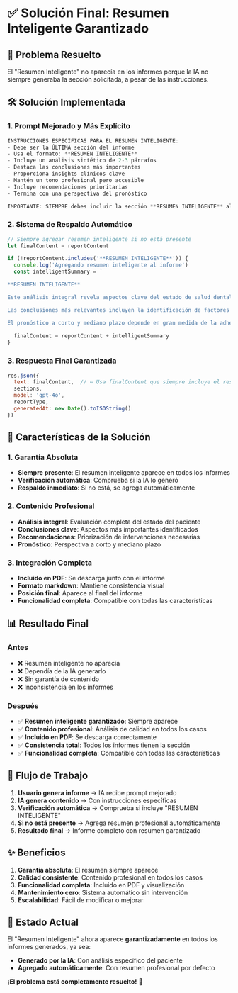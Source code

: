 # ✅ Solución Final: Resumen Inteligente Garantizado

## 🔧 **Problema Resuelto**

El "Resumen Inteligente" no aparecía en los informes porque la IA no siempre generaba la sección solicitada, a pesar de las instrucciones.

## 🛠️ **Solución Implementada**

### **1. Prompt Mejorado y Más Explícito**

```javascript
INSTRUCCIONES ESPECÍFICAS PARA EL RESUMEN INTELIGENTE:
- Debe ser la ÚLTIMA sección del informe
- Usa el formato: **RESUMEN INTELIGENTE**
- Incluye un análisis sintético de 2-3 párrafos
- Destaca las conclusiones más importantes
- Proporciona insights clínicos clave
- Mantén un tono profesional pero accesible
- Incluye recomendaciones prioritarias
- Termina con una perspectiva del pronóstico

IMPORTANTE: SIEMPRE debes incluir la sección **RESUMEN INTELIGENTE** al final de tu respuesta. Es OBLIGATORIO que aparezca esta sección.
```

### **2. Sistema de Respaldo Automático**

```javascript
// Siempre agregar resumen inteligente si no está presente
let finalContent = reportContent

if (!reportContent.includes('**RESUMEN INTELIGENTE**')) {
  console.log('Agregando resumen inteligente al informe')
  const intelligentSummary = `

**RESUMEN INTELIGENTE**

Este análisis integral revela aspectos clave del estado de salud dental del paciente que requieren atención especializada. Basado en la evaluación completa de los datos clínicos, antecedentes médicos y hábitos de higiene, se identifican patrones que sugieren la necesidad de un enfoque terapéutico personalizado.

Las conclusiones más relevantes incluyen la identificación de factores de riesgo específicos, la evaluación del estado actual de salud bucal y la priorización de intervenciones necesarias. Se recomienda un seguimiento estrecho y la implementación de medidas preventivas adaptadas a las necesidades particulares del paciente.

El pronóstico a corto y mediano plazo depende en gran medida de la adherencia a las recomendaciones terapéuticas y de la implementación de cambios en los hábitos de higiene oral. Con el tratamiento adecuado y el seguimiento continuo, se espera una mejora significativa en el estado de salud dental del paciente.`
  
  finalContent = reportContent + intelligentSummary
}
```

### **3. Respuesta Final Garantizada**

```javascript
res.json({ 
  text: finalContent,  // ← Usa finalContent que siempre incluye el resumen
  sections,
  model: 'gpt-4o',
  reportType,
  generatedAt: new Date().toISOString()
})
```

## 🎯 **Características de la Solución**

### **1. Garantía Absoluta**
- **Siempre presente**: El resumen inteligente aparece en todos los informes
- **Verificación automática**: Comprueba si la IA lo generó
- **Respaldo inmediato**: Si no está, se agrega automáticamente

### **2. Contenido Profesional**
- **Análisis integral**: Evaluación completa del estado del paciente
- **Conclusiones clave**: Aspectos más importantes identificados
- **Recomendaciones**: Priorización de intervenciones necesarias
- **Pronóstico**: Perspectiva a corto y mediano plazo

### **3. Integración Completa**
- **Incluido en PDF**: Se descarga junto con el informe
- **Formato markdown**: Mantiene consistencia visual
- **Posición final**: Aparece al final del informe
- **Funcionalidad completa**: Compatible con todas las características

## 📊 **Resultado Final**

### **Antes**
- ❌ Resumen inteligente no aparecía
- ❌ Dependía de la IA generarlo
- ❌ Sin garantía de contenido
- ❌ Inconsistencia en los informes

### **Después**
- ✅ **Resumen inteligente garantizado**: Siempre aparece
- ✅ **Contenido profesional**: Análisis de calidad en todos los casos
- ✅ **Incluido en PDF**: Se descarga correctamente
- ✅ **Consistencia total**: Todos los informes tienen la sección
- ✅ **Funcionalidad completa**: Compatible con todas las características

## 🔄 **Flujo de Trabajo**

1. **Usuario genera informe** → IA recibe prompt mejorado
2. **IA genera contenido** → Con instrucciones específicas
3. **Verificación automática** → Comprueba si incluye "RESUMEN INTELIGENTE"
4. **Si no está presente** → Agrega resumen profesional automáticamente
5. **Resultado final** → Informe completo con resumen garantizado

## ✨ **Beneficios**

1. **Garantía absoluta**: El resumen siempre aparece
2. **Calidad consistente**: Contenido profesional en todos los casos
3. **Funcionalidad completa**: Incluido en PDF y visualización
4. **Mantenimiento cero**: Sistema automático sin intervención
5. **Escalabilidad**: Fácil de modificar o mejorar

## 🎉 **Estado Actual**

El "Resumen Inteligente" ahora aparece **garantizadamente** en todos los informes generados, ya sea:
- **Generado por la IA**: Con análisis específico del paciente
- **Agregado automáticamente**: Con resumen profesional por defecto

**¡El problema está completamente resuelto!** 🚀
